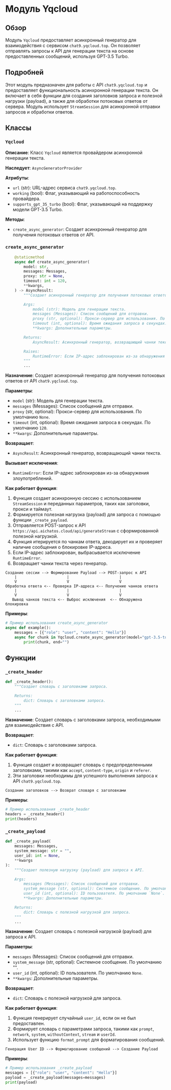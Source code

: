 # Модуль Yqcloud

## Обзор

Модуль `Yqcloud` предоставляет асинхронный генератор для взаимодействия с сервисом `chat9.yqcloud.top`. Он позволяет отправлять запросы к API для генерации текста на основе предоставленных сообщений, используя GPT-3.5 Turbo.

## Подробней

Этот модуль предназначен для работы с API `chat9.yqcloud.top` и предоставляет функциональность асинхронной генерации текста. Он включает в себя функции для создания заголовков запроса и полезной нагрузки (payload), а также для обработки потоковых ответов от сервера. Модуль использует `StreamSession` для асинхронной отправки запросов и обработки ответов.

## Классы

### `Yqcloud`

**Описание**: Класс `Yqcloud` является провайдером асинхронной генерации текста.

**Наследует**: `AsyncGeneratorProvider`

**Атрибуты**:
- `url` (str): URL-адрес сервиса `chat9.yqcloud.top`.
- `working` (bool): Флаг, указывающий на работоспособность провайдера.
- `supports_gpt_35_turbo` (bool): Флаг, указывающий на поддержку модели GPT-3.5 Turbo.

**Методы**:
- `create_async_generator`: Создает асинхронный генератор для получения потоковых ответов от API.

### `create_async_generator`

```python
    @staticmethod
    async def create_async_generator(
        model: str,
        messages: Messages,
        proxy: str = None,
        timeout: int = 120,
        **kwargs,
    ) -> AsyncResult:
        """Создает асинхронный генератор для получения потоковых ответов от API.

        Args:
            model (str): Модель для генерации текста.
            messages (Messages): Список сообщений для отправки.
            proxy (str, optional): Прокси-сервер для использования. По умолчанию `None`.
            timeout (int, optional): Время ожидания запроса в секундах. По умолчанию `120`.
            **kwargs: Дополнительные параметры.

        Returns:
            AsyncResult: Асинхронный генератор, возвращающий чанки текста.

        Raises:
            RuntimeError: Если IP-адрес заблокирован из-за обнаружения злоупотреблений.
        """
        ...
```

**Назначение**: Создает асинхронный генератор для получения потоковых ответов от API `chat9.yqcloud.top`.

**Параметры**:
- `model` (str): Модель для генерации текста.
- `messages` (Messages): Список сообщений для отправки.
- `proxy` (str, optional): Прокси-сервер для использования. По умолчанию `None`.
- `timeout` (int, optional): Время ожидания запроса в секундах. По умолчанию `120`.
- `**kwargs`: Дополнительные параметры.

**Возвращает**:
- `AsyncResult`: Асинхронный генератор, возвращающий чанки текста.

**Вызывает исключения**:
- `RuntimeError`: Если IP-адрес заблокирован из-за обнаружения злоупотреблений.

**Как работает функция**:
1. Функция создает асинхронную сессию с использованием `StreamSession` и переданных параметров, таких как заголовки, прокси и таймаут.
2. Формируется полезная нагрузка (payload) для запроса с помощью функции `_create_payload`.
3. Отправляется POST-запрос к API `https://api.aichatos.cloud/api/generateStream` с сформированной полезной нагрузкой.
4. Функция итерируется по чанкам ответа, декодирует их и проверяет наличие сообщения о блокировке IP-адреса.
5. Если IP-адрес заблокирован, выбрасывается исключение `RuntimeError`.
6. Возвращает чанки текста через генератор.

```
Создание сессии --> Формирование Payload --> POST-запрос к API
    |                      |                      |
    V                      V                      V
Обработка ответа <-- Проверка IP-адреса <-- Получение чанков ответа
    |                      |                      |
    V                      V                      V
   Вывод чанков текста <-- Выброс исключения  <-- Обнаружена блокировка
```

**Примеры**:
```python
# Пример использования create_async_generator
async def example():
    messages = [{"role": "user", "content": "Hello"}]
    async for chunk in Yqcloud.create_async_generator(model="gpt-3.5-turbo", messages=messages):
        print(chunk, end="")
```

## Функции

### `_create_header`

```python
def _create_header():
    """Создает словарь с заголовками запроса.

    Returns:
        dict: Словарь с заголовками запроса.
    """
    ...
```

**Назначение**: Создает словарь с заголовками запроса, необходимыми для взаимодействия с API.

**Возвращает**:
- `dict`: Словарь с заголовками запроса.

**Как работает функция**:
1. Функция создает и возвращает словарь с предопределенными заголовками, такими как `accept`, `content-type`, `origin` и `referer`.
2. Эти заголовки необходимы для успешного выполнения запроса к API `chat9.yqcloud.top`.

```
Создание заголовков --> Возврат словаря с заголовками
```

**Примеры**:
```python
# Пример использования _create_header
headers = _create_header()
print(headers)
```

### `_create_payload`

```python
def _create_payload(
    messages: Messages,
    system_message: str = "",
    user_id: int = None,
    **kwargs
):
    """Создает полезную нагрузку (payload) для запроса к API.

    Args:
        messages (Messages): Список сообщений для отправки.
        system_message (str, optional): Системное сообщение. По умолчанию "".
        user_id (int, optional): ID пользователя. По умолчанию `None`.
        **kwargs: Дополнительные параметры.

    Returns:
        dict: Словарь с полезной нагрузкой для запроса.
    """
    ...
```

**Назначение**: Создает словарь с полезной нагрузкой (payload) для запроса к API.

**Параметры**:
- `messages` (Messages): Список сообщений для отправки.
- `system_message` (str, optional): Системное сообщение. По умолчанию "".
- `user_id` (int, optional): ID пользователя. По умолчанию `None`.
- `**kwargs`: Дополнительные параметры.

**Возвращает**:
- `dict`: Словарь с полезной нагрузкой для запроса.

**Как работает функция**:
1. Функция генерирует случайный `user_id`, если он не был предоставлен.
2. Формирует словарь с параметрами запроса, такими как `prompt`, `network`, `system`, `withoutContext`, `stream` и `userId`.
3. Использует функцию `format_prompt` для форматирования сообщений.

```
Генерация User ID --> Форматирование сообщений --> Создание Payload
```

**Примеры**:
```python
# Пример использования _create_payload
messages = [{"role": "user", "content": "Hello"}]
payload = _create_payload(messages=messages)
print(payload)
